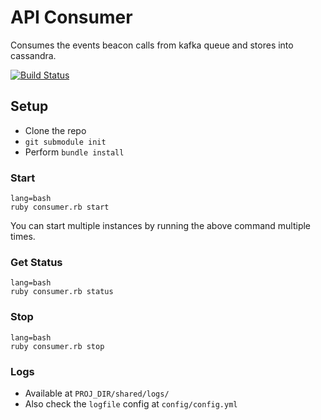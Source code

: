 # API Consumer #

Consumes the events beacon calls from kafka queue and stores into cassandra.

[![Build Status](https://travis-ci.org/octoai/apiconsumer.svg?branch=master)](https://travis-ci.org/octoai/apiconsumer)

## Setup ##

- Clone the repo
- `git submodule init`
- Perform `bundle install`

### Start

```
lang=bash
ruby consumer.rb start
```

You can start multiple instances by running the above command multiple times.

### Get Status

```
lang=bash
ruby consumer.rb status
```

### Stop

```
lang=bash
ruby consumer.rb stop
```


### Logs

- Available at `PROJ_DIR/shared/logs/`
- Also check the `logfile` config at `config/config.yml`
